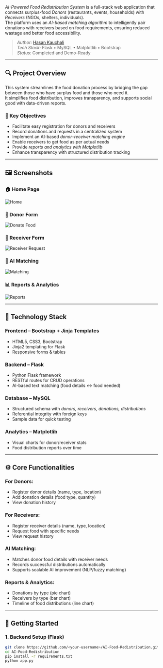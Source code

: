 *AI-Powered Food Redistribution System* is a full-stack web application that connects surplus-food *Donors* (restaurants, events, households) with *Receivers* (NGOs, shelters, individuals).  
The platform uses an *AI-based matching algorithm* to intelligently pair donations with receivers based on food requirements, ensuring reduced wastage and better food accessibility.

> *Author:* [Hasan Kauchali](https://github.com/SadafKauchali)  
> *Tech Stack:* Flask • MySQL • Matplotlib • Bootstrap  
> *Status:* Completed and Demo-Ready  

---

## 🔍 Project Overview

This system streamlines the food donation process by bridging the gap between those who have surplus food and those who need it.  
It simplifies food distribution, improves transparency, and supports social good with data-driven reports.

### 🎯 Key Objectives
- Facilitate easy registration for donors and receivers  
- Record donations and requests in a centralized system  
- Implement an AI-based *donor–receiver matching engine*  
- Enable receivers to get food as per actual needs  
- Provide *reports and analytics with Matplotlib*  
- Enhance transparency with structured distribution tracking  

---

## 🖼️ Screenshots

### 🏠 Home Page
![Home](Screenshots/home.png)

### 🍛 Donor Form
![Donate Food](Screenshots/donor.png)

### 🏢 Receiver Form
![Receiver Request](Screenshots/receiver.png)

### 🤝 AI Matching
![Matching](Screenshots/match.png)

### 📊 Reports & Analytics
![Reports](Screenshots/reports.png)

---

## 🧠 Technology Stack

### Frontend – Bootstrap + Jinja Templates
- HTML5, CSS3, Bootstrap  
- Jinja2 templating for Flask  
- Responsive forms & tables  

### Backend – Flask
- Python Flask framework  
- RESTful routes for CRUD operations  
- AI-based text matching (food details ↔ food needed)  

### Database – MySQL
- Structured schema with *donors, receivers, donations, distributions*  
- Referential integrity with foreign keys  
- Sample data for quick testing  

### Analytics – Matplotlib
- Visual charts for donor/receiver stats  
- Food distribution reports over time  

---

## ⚙️ Core Functionalities

### For Donors:
- Register donor details (name, type, location)  
- Add donation details (food type, quantity)  
- View donation history  

### For Receivers:
- Register receiver details (name, type, location)  
- Request food with specific needs  
- View request history  

### AI Matching:
- Matches donor food details with receiver needs  
- Records successful distributions automatically  
- Supports scalable AI improvement (NLP/fuzzy matching)  

### Reports & Analytics:
- Donations by type (pie chart)  
- Receivers by type (bar chart)  
- Timeline of food distributions (line chart)  

---

## 🚀 Getting Started

### 1. Backend Setup (Flask)
```bash
git clone https://github.com/<your-username>/AI-Food-Redistribution.git
cd AI-Food-Redistribution
pip install -r requirements.txt
python app.py
